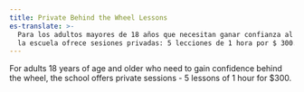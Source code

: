 ```yaml
---
title: Private Behind the Wheel Lessons
es-translate: >-
  Para los adultos mayores de 18 años que necesitan ganar confianza al volante,
  la escuela ofrece sesiones privadas: 5 lecciones de 1 hora por $ 300.
---
```

For adults 18 years of age and older who need to gain confidence behind the wheel, the school offers private sessions - 5 lessons of 1 hour for $300.